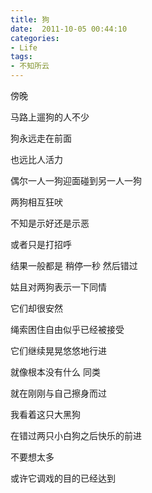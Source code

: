 ```yaml
---
title: 狗 
date:  2011-10-05 00:44:10
categories:
- Life
tags:
- 不知所云
---
```


傍晚

马路上遛狗的人不少

狗永远走在前面

也远比人活力

<!-- more -->

偶尔一人一狗迎面碰到另一人一狗

两狗相互狂吠

不知是示好还是示恶

或者只是打招呼

结果一般都是  稍停一秒  然后错过

姑且对两狗表示一下同情

它们却很安然

绳索困住自由似乎已经被接受

它们继续晃晃悠悠地行进

就像根本没有什么  同类

就在刚刚与自己擦身而过


我看着这只大黑狗

在错过两只小白狗之后快乐的前进

不要想太多

或许它调戏的目的已经达到
